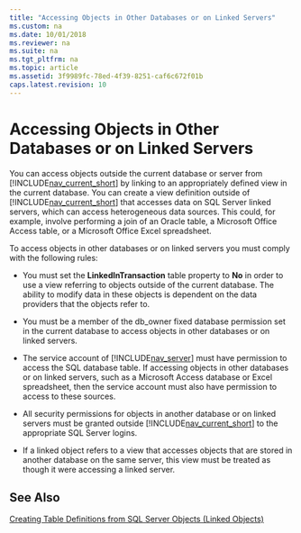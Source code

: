 ```yaml
---
title: "Accessing Objects in Other Databases or on Linked Servers"
ms.custom: na
ms.date: 10/01/2018
ms.reviewer: na
ms.suite: na
ms.tgt_pltfrm: na
ms.topic: article
ms.assetid: 3f9989fc-78ed-4f39-8251-caf6c672f01b
caps.latest.revision: 10
---
```

# Accessing Objects in Other Databases or on Linked Servers
You can access objects outside the current database or server from [!INCLUDE[nav_current_short](includes/nav_current_short_md.md)] by linking to an appropriately defined view in the current database. You can create a view definition outside of [!INCLUDE[nav_current_short](includes/nav_current_short_md.md)] that accesses data on SQL Server linked servers, which can access heterogeneous data sources. This could, for example, involve performing a join of an Oracle table, a Microsoft Office Access table, or a Microsoft Office Excel spreadsheet.  
  
 To access objects in other databases or on linked servers you must comply with the following rules:  
  
-   You must set the **LinkedInTransaction** table property to **No** in order to use a view referring to objects outside of the current database. The ability to modify data in these objects is dependent on the data providers that the objects refer to.  
  
-   You must be a member of the db\_owner fixed database permission set in the current database to access objects in other databases or on linked servers.  
  
-   The service account of [!INCLUDE[nav_server](includes/nav_server_md.md)] must have permission to access the SQL database table. If accessing objects in other databases or on linked servers, such as a Microsoft Access database or Excel spreadsheet, then the service account must also have permission to access to these sources.  
  
-   All security permissions for objects in another database or on linked servers must be granted outside [!INCLUDE[nav_current_short](includes/nav_current_short_md.md)] to the appropriate SQL Server logins.  
  
-   If a linked object refers to a view that accesses objects that are stored in another database on the same server, this view must be treated as though it were accessing a linked server.  
  
## See Also  
 [Creating Table Definitions from SQL Server Objects \(Linked Objects\)](Creating-Table-Definitions-from-SQL-Server-Objects--Linked-Objects-.md)
